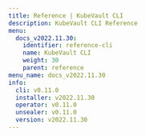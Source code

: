 ```yaml
---
title: Reference | KubeVault CLI
description: KubeVault CLI Reference
menu:
  docs_v2022.11.30:
    identifier: reference-cli
    name: KubeVault CLI
    weight: 30
    parent: reference
menu_name: docs_v2022.11.30
info:
  cli: v0.11.0
  installer: v2022.11.30
  operator: v0.11.0
  unsealer: v0.11.0
  version: v2022.11.30
---
```


